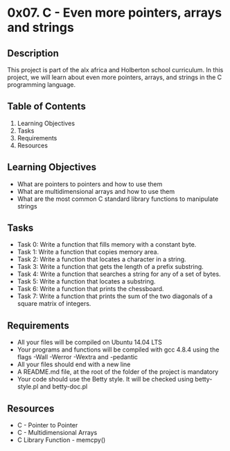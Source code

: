 # 0x07. C - Even more pointers, arrays and strings

## Description
This project is part of the alx africa and Holberton school curriculum. In this project, we will learn about even more pointers, arrays, and strings in the C programming language.

## Table of Contents
1. Learning Objectives
2. Tasks
3. Requirements
4. Resources

## Learning Objectives
- What are pointers to pointers and how to use them
- What are multidimensional arrays and how to use them
- What are the most common C standard library functions to manipulate strings

## Tasks
- Task 0: Write a function that fills memory with a constant byte.
- Task 1: Write a function that copies memory area.
- Task 2: Write a function that locates a character in a string.
- Task 3: Write a function that gets the length of a prefix substring.
- Task 4: Write a function that searches a string for any of a set of bytes.
- Task 5: Write a function that locates a substring.
- Task 6: Write a function that prints the chessboard.
- Task 7: Write a function that prints the sum of the two diagonals of a square matrix of integers.

## Requirements
- All your files will be compiled on Ubuntu 14.04 LTS
- Your programs and functions will be compiled with gcc 4.8.4 using the flags -Wall -Werror -Wextra and -pedantic
- All your files should end with a new line
- A README.md file, at the root of the folder of the project is mandatory
- Your code should use the Betty style. It will be checked using betty-style.pl and betty-doc.pl

## Resources
- C - Pointer to Pointer
- C - Multidimensional Arrays
- C Library Function - memcpy()

